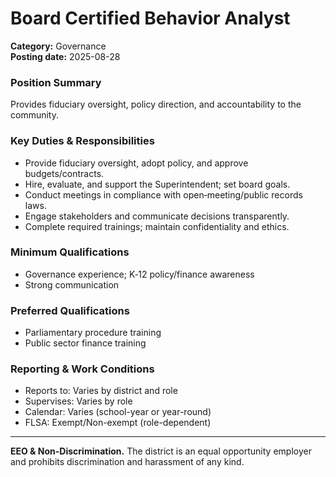 # Board Certified Behavior Analyst

**Category:** Governance  
**Posting date:** 2025-08-28

### Position Summary

Provides fiduciary oversight, policy direction, and accountability to the community.

### Key Duties & Responsibilities
- Provide fiduciary oversight, adopt policy, and approve budgets/contracts.
- Hire, evaluate, and support the Superintendent; set board goals.
- Conduct meetings in compliance with open‑meeting/public records laws.
- Engage stakeholders and communicate decisions transparently.
- Complete required trainings; maintain confidentiality and ethics.

### Minimum Qualifications
- Governance experience; K‑12 policy/finance awareness
- Strong communication

### Preferred Qualifications
- Parliamentary procedure training
- Public sector finance training

### Reporting & Work Conditions
- Reports to: Varies by district and role
- Supervises: Varies by role
- Calendar: Varies (school-year or year-round)
- FLSA: Exempt/Non-exempt (role-dependent)

---
**EEO & Non-Discrimination.** The district is an equal opportunity employer and prohibits discrimination and harassment of any kind.
